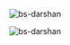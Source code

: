 
<p align="left"> <img src="https://komarev.com/ghpvc/?username=bs-darshan&label=Profile%20views&color=0e75b6&style=flat" alt="bs-darshan" /> </p>


<p><img align="center" src="https://github-readme-stats.vercel.app/api/top-langs?username=bs-darshan&show_icons=true&locale=en&layout=compact" alt="bs-darshan" /></p>

